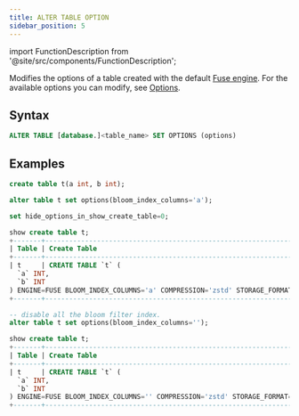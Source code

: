 ```yaml
---
title: ALTER TABLE OPTION
sidebar_position: 5
---
```

import FunctionDescription from '@site/src/components/FunctionDescription';

<FunctionDescription description="Introduced: v1.2.25"/>

Modifies the options of a table created with the default [Fuse engine](../../../00-sql-reference/30-table-engines/00-fuse.md). For the available options you can modify, see [Options](../../../00-sql-reference/30-table-engines/00-fuse.md#options).

## Syntax

```sql
ALTER TABLE [database.]<table_name> SET OPTIONS (options)
```

## Examples

```sql
create table t(a int, b int);

alter table t set options(bloom_index_columns='a');

set hide_options_in_show_create_table=0;

show create table t;
+-------+-------------------------------------------------------------------------+
| Table | Create Table                                                            |
+-------+-------------------------------------------------------------------------+
| t     | CREATE TABLE `t` (
  `a` INT,
  `b` INT
) ENGINE=FUSE BLOOM_INDEX_COLUMNS='a' COMPRESSION='zstd' STORAGE_FORMAT='parquet' |
+-------+-------------------------------------------------------------------------+

-- disable all the bloom filter index.
alter table t set options(bloom_index_columns='');

show create table t;
+-------+-------------------------------------------------------------------------+
| Table | Create Table                                                            |
+-------+-------------------------------------------------------------------------+
| t     | CREATE TABLE `t` (
  `a` INT,
  `b` INT
) ENGINE=FUSE BLOOM_INDEX_COLUMNS='' COMPRESSION='zstd' STORAGE_FORMAT='parquet'  |
+-------+-------------------------------------------------------------------------+
```